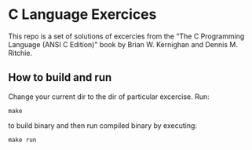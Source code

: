 # C Language Exercices

This repo is a set of solutions of excercies from the "The C Programming Language (ANSI C Edition)" book by Brian W. Kernighan and Dennis M. Ritchie.

## How to build and run

Change your current dir to the dir of particular excercise. Run:

```
make
```

to build binary and then run compiled binary by executing:

```
make run
```
